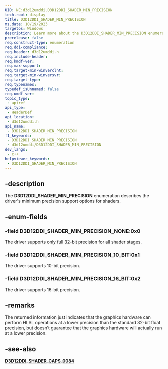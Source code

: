 ```yaml
---
UID: NE:d3d12umddi.D3D12DDI_SHADER_MIN_PRECISION
tech.root: display
title: D3D12DDI_SHADER_MIN_PRECISION
ms.date: 10/19/2023
targetos: Windows
description: Learn more about the D3D12DDI_SHADER_MIN_PRECISION enumeration.
prerelease: false
req.construct-type: enumeration
req.ddi-compliance: 
req.header: d3d12umddi.h
req.include-header: 
req.kmdf-ver: 
req.max-support: 
req.target-min-winverclnt: 
req.target-min-winversvr: 
req.target-type: 
req.typenames: 
typedef_isUnnamed: false
req.umdf-ver: 
topic_type:
 - apiref
api_type:
 - HeaderDef
api_location:
 - d3d12umddi.h
api_name:
 - D3D12DDI_SHADER_MIN_PRECISION
f1_keywords:
 - D3D12DDI_SHADER_MIN_PRECISION
 - d3d12umddi/D3D12DDI_SHADER_MIN_PRECISION
dev_langs:
 - c++
helpviewer_keywords:
 - D3D12DDI_SHADER_MIN_PRECISION
---
```


## -description

The **D3D12DDI_SHADER_MIN_PRECISION** enumeration describes the driver's minimum precision support options for shaders.

## -enum-fields

### -field D3D12DDI_SHADER_MIN_PRECISION_NONE:0x0

The driver supports only full 32-bit precision for all shader stages.

### -field D3D12DDI_SHADER_MIN_PRECISION_10_BIT:0x1

The driver supports 10-bit precision.

### -field D3D12DDI_SHADER_MIN_PRECISION_16_BIT:0x2

The driver supports 16-bit precision.

## -remarks

The returned information just indicates that the graphics hardware can perform HLSL operations at a lower precision than the standard 32-bit float precision, but doesn’t guarantee that the graphics hardware will actually run at a lower precision.

## -see-also

[**D3D12DDI_SHADER_CAPS_0084**](ns-d3d12umddi-d3d12ddi_shader_caps_0084.md)
